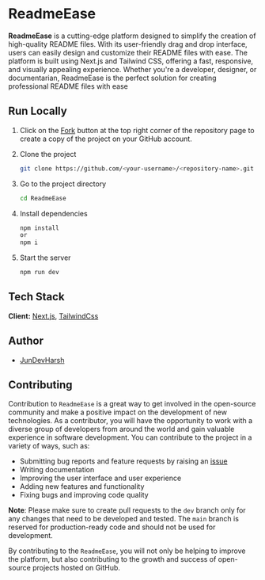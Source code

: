 # ReadmeEase

**ReadmeEase** is a cutting-edge platform designed to simplify the creation of high-quality README files. With its user-friendly drag and drop interface, users can easily design and customize their README files with ease. The platform is built using Next.js and Tailwind CSS, offering a fast, responsive, and visually appealing experience. Whether you're a developer, designer, or documentarian, ReadmeEase is the perfect solution for creating professional README files with ease

## Run Locally

1. Click on the [Fork](https://github.com/JunDevHarsh/ReadmeEase/fork) button at the top right corner of the repository page to create a copy of the project on your GitHub account.

2. Clone the project

   ```bash
   git clone https://github.com/<your-username>/<repository-name>.git
   ```

3. Go to the project directory

   ```bash
   cd ReadmeEase
   ```

4. Install dependencies

   ```bash
   npm install
   or
   npm i
   ```

5. Start the server

   ```bash
   npm run dev
   ```

## Tech Stack

**Client:** [Next.js](https://nextjs.org/), [TailwindCss](https://tailwindcss.com/)

## Author

- [JunDevHarsh](https://www.github.com/JunDevHarsh)

## Contributing

Contribution to `ReadmeEase` is a great way to get involved in the open-source community and make a positive impact on the development of new technologies. As a contributor, you will have the opportunity to work with a diverse group of developers from around the world and gain valuable experience in software development. You can contribute to the project in a variety of ways, such as:

- Submitting bug reports and feature requests by raising an [issue](https://github.com/JunDevHarsh/ReadmeEase/issues/new)
- Writing documentation
- Improving the user interface and user experience
- Adding new features and functionality
- Fixing bugs and improving code quality

**Note**: <span id="pr-note" name="pr-note">Please make sure to create pull requests to the `dev` branch only for any changes that need to be developed and tested. The `main` branch is reserved for production-ready code and should not be used for development.</span>

By contributing to the `ReadmeEase`, you will not only be helping to improve the platform, but also contributing to the growth and success of open-source projects hosted on GitHub.

